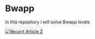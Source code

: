 # Bwapp
in this repository i will solve Bwapp levels

<a target="_blank" href="https://github-readme-medium-recent-article.vercel.app/medium/@mennashaaban00/18"><img src="https://github-readme-medium-recent-article.vercel.app/medium/@mennashaaban00/18" alt="Recent Article 2"> 
